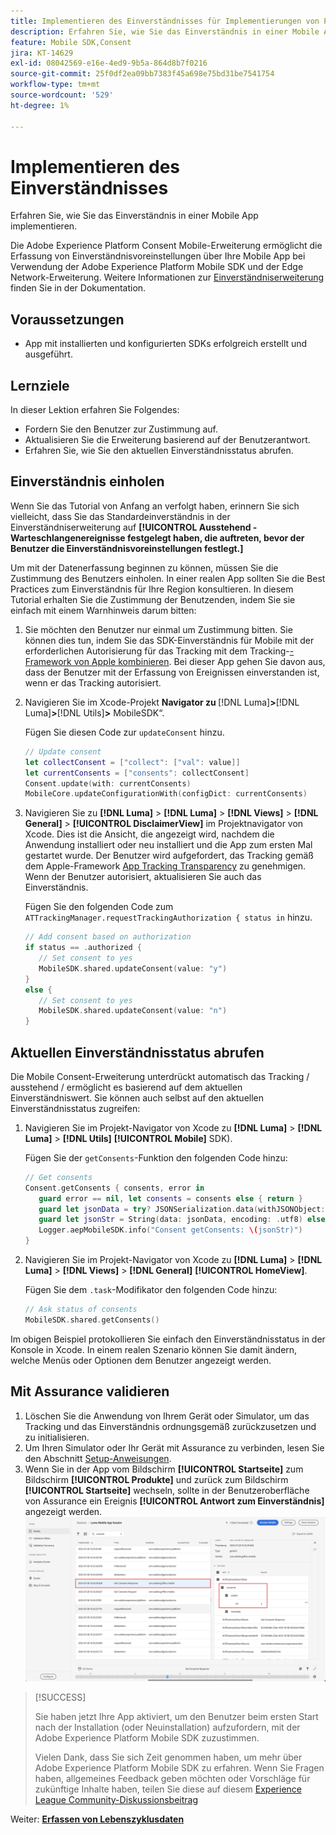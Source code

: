 ```yaml
---
title: Implementieren des Einverständnisses für Implementierungen von Platform Mobile SDK
description: Erfahren Sie, wie Sie das Einverständnis in einer Mobile App implementieren.
feature: Mobile SDK,Consent
jira: KT-14629
exl-id: 08042569-e16e-4ed9-9b5a-864d8b7f0216
source-git-commit: 25f0df2ea09bb7383f45a698e75bd31be7541754
workflow-type: tm+mt
source-wordcount: '529'
ht-degree: 1%

---
```


# Implementieren des Einverständnisses

Erfahren Sie, wie Sie das Einverständnis in einer Mobile App implementieren.

Die Adobe Experience Platform Consent Mobile-Erweiterung ermöglicht die Erfassung von Einverständnisvoreinstellungen über Ihre Mobile App bei Verwendung der Adobe Experience Platform Mobile SDK und der Edge Network-Erweiterung. Weitere Informationen zur [Einverständniserweiterung](https://developer.adobe.com/client-sdks/documentation/consent-for-edge-network/) finden Sie in der Dokumentation.

## Voraussetzungen

* App mit installierten und konfigurierten SDKs erfolgreich erstellt und ausgeführt.

## Lernziele

In dieser Lektion erfahren Sie Folgendes:

* Fordern Sie den Benutzer zur Zustimmung auf.
* Aktualisieren Sie die Erweiterung basierend auf der Benutzerantwort.
* Erfahren Sie, wie Sie den aktuellen Einverständnisstatus abrufen.

## Einverständnis einholen

Wenn Sie das Tutorial von Anfang an verfolgt haben, erinnern Sie sich vielleicht, dass Sie das Standardeinverständnis in der Einverständniserweiterung auf **[!UICONTROL Ausstehend - Warteschlangenereignisse festgelegt haben, die auftreten, bevor der Benutzer die Einverständnisvoreinstellungen festlegt.]**

Um mit der Datenerfassung beginnen zu können, müssen Sie die Zustimmung des Benutzers einholen. In einer realen App sollten Sie die Best Practices zum Einverständnis für Ihre Region konsultieren. In diesem Tutorial erhalten Sie die Zustimmung der Benutzenden, indem Sie sie einfach mit einem Warnhinweis darum bitten:

1. Sie möchten den Benutzer nur einmal um Zustimmung bitten. Sie können dies tun, indem Sie das SDK-Einverständnis für Mobile mit der erforderlichen Autorisierung für das Tracking mit dem Tracking-[-Framework von Apple kombinieren](https://developer.apple.com/documentation/apptrackingtransparency). Bei dieser App gehen Sie davon aus, dass der Benutzer mit der Erfassung von Ereignissen einverstanden ist, wenn er das Tracking autorisiert.

1. Navigieren Sie im Xcode-Projekt **Navigator zu &#x200B;** [!DNL Luma]&#x200B;**>**&#x200B;[!DNL Luma]&#x200B;**>**&#x200B;[!DNL Utils]&#x200B;**>** MobileSDK“.

   Fügen Sie diesen Code zur `updateConsent` hinzu.

   ```swift
   // Update consent
   let collectConsent = ["collect": ["val": value]]
   let currentConsents = ["consents": collectConsent]
   Consent.update(with: currentConsents)
   MobileCore.updateConfigurationWith(configDict: currentConsents)
   ```

1. Navigieren Sie zu **[!DNL Luma]** > **[!DNL Luma]** > **[!DNL Views]** > **[!DNL General]** > **[!UICONTROL DisclaimerView]** im Projektnavigator von Xcode. Dies ist die Ansicht, die angezeigt wird, nachdem die Anwendung installiert oder neu installiert und die App zum ersten Mal gestartet wurde. Der Benutzer wird aufgefordert, das Tracking gemäß dem Apple-Framework [App Tracking Transparency](https://developer.apple.com/documentation/apptrackingtransparency) zu genehmigen. Wenn der Benutzer autorisiert, aktualisieren Sie auch das Einverständnis.

   Fügen Sie den folgenden Code zum `ATTrackingManager.requestTrackingAuthorization { status in` hinzu.

   ```swift
   // Add consent based on authorization
   if status == .authorized {
      // Set consent to yes
      MobileSDK.shared.updateConsent(value: "y")
   }
   else {
      // Set consent to yes
      MobileSDK.shared.updateConsent(value: "n")
   }
   ```

## Aktuellen Einverständnisstatus abrufen

Die Mobile Consent-Erweiterung unterdrückt automatisch das Tracking / ausstehend / ermöglicht es basierend auf dem aktuellen Einverständniswert. Sie können auch selbst auf den aktuellen Einverständnisstatus zugreifen:

1. Navigieren Sie im Projekt-Navigator von Xcode zu **[!DNL Luma]** > **[!DNL Luma]** > **[!DNL Utils]** **[!UICONTROL Mobile]** SDK).

   Fügen Sie der `getConsents`-Funktion den folgenden Code hinzu:

   ```swift
   // Get consents
   Consent.getConsents { consents, error in
      guard error == nil, let consents = consents else { return }
      guard let jsonData = try? JSONSerialization.data(withJSONObject: consents, options: .prettyPrinted) else { return }
      guard let jsonStr = String(data: jsonData, encoding: .utf8) else { return }
      Logger.aepMobileSDK.info("Consent getConsents: \(jsonStr)")
   }
   ```

2. Navigieren Sie im Projekt-Navigator von Xcode zu **[!DNL Luma]** > **[!DNL Luma]** > **[!DNL Views]** > **[!DNL General]** **[!UICONTROL HomeView]**.

   Fügen Sie dem `.task`-Modifikator den folgenden Code hinzu:

   ```swift
   // Ask status of consents
   MobileSDK.shared.getConsents()   
   ```

Im obigen Beispiel protokollieren Sie einfach den Einverständnisstatus in der Konsole in Xcode. In einem realen Szenario können Sie damit ändern, welche Menüs oder Optionen dem Benutzer angezeigt werden.

## Mit Assurance validieren

1. Löschen Sie die Anwendung von Ihrem Gerät oder Simulator, um das Tracking und das Einverständnis ordnungsgemäß zurückzusetzen und zu initialisieren.
1. Um Ihren Simulator oder Ihr Gerät mit Assurance zu verbinden, lesen Sie den Abschnitt [Setup-Anweisungen](assurance.md#connecting-to-a-session).
1. Wenn Sie in der App vom Bildschirm **[!UICONTROL Startseite]** zum Bildschirm **[!UICONTROL Produkte]** und zurück zum Bildschirm **[!UICONTROL Startseite]** wechseln, sollte in der Benutzeroberfläche von Assurance ein Ereignis **[!UICONTROL Antwort zum Einverständnis]** angezeigt werden.
   ![Einverständnis validieren](assets/consent-update.png)


>[!SUCCESS]
>
>Sie haben jetzt Ihre App aktiviert, um den Benutzer beim ersten Start nach der Installation (oder Neuinstallation) aufzufordern, mit der Adobe Experience Platform Mobile SDK zuzustimmen.
>
>Vielen Dank, dass Sie sich Zeit genommen haben, um mehr über Adobe Experience Platform Mobile SDK zu erfahren. Wenn Sie Fragen haben, allgemeines Feedback geben möchten oder Vorschläge für zukünftige Inhalte haben, teilen Sie diese auf diesem [Experience League Community-Diskussionsbeitrag](https://experienceleaguecommunities.adobe.com/t5/adobe-experience-platform-data/tutorial-discussion-implement-adobe-experience-cloud-in-mobile/td-p/443796)

Weiter: **[Erfassen von Lebenszyklusdaten](lifecycle-data.md)**

